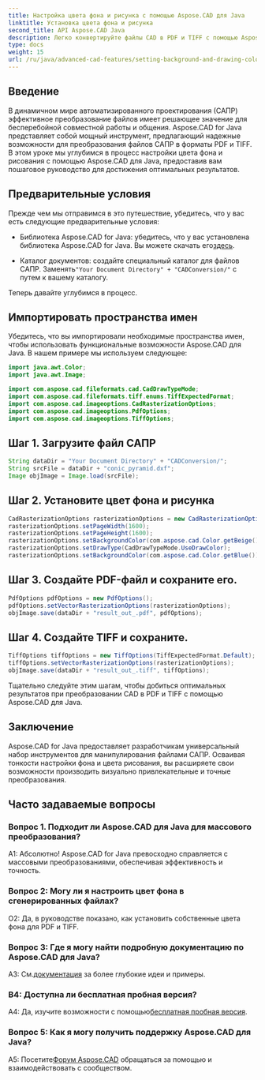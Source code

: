 ```yaml
---
title: Настройка цвета фона и рисунка с помощью Aspose.CAD для Java
linktitle: Установка цвета фона и рисунка
second_title: API Aspose.CAD Java
description: Легко конвертируйте файлы CAD в PDF и TIFF с помощью Aspose.CAD для Java. Установите собственный фон и цвета рисования для получения потрясающих визуально результатов.
type: docs
weight: 15
url: /ru/java/advanced-cad-features/setting-background-and-drawing-color/
---
```

## Введение

В динамичном мире автоматизированного проектирования (САПР) эффективное преобразование файлов имеет решающее значение для бесперебойной совместной работы и общения. Aspose.CAD for Java представляет собой мощный инструмент, предлагающий надежные возможности для преобразования файлов САПР в форматы PDF и TIFF. В этом уроке мы углубимся в процесс настройки цвета фона и рисования с помощью Aspose.CAD для Java, предоставив вам пошаговое руководство для достижения оптимальных результатов.

## Предварительные условия

Прежде чем мы отправимся в это путешествие, убедитесь, что у вас есть следующие предварительные условия:

-  Библиотека Aspose.CAD for Java: убедитесь, что у вас установлена библиотека Aspose.CAD for Java. Вы можете скачать его[здесь](https://releases.aspose.com/cad/java/).

-  Каталог документов: создайте специальный каталог для файлов САПР. Заменять`"Your Document Directory" + "CADConversion/"` с путем к вашему каталогу.

Теперь давайте углубимся в процесс.

## Импортировать пространства имен

Убедитесь, что вы импортировали необходимые пространства имен, чтобы использовать функциональные возможности Aspose.CAD для Java. В нашем примере мы используем следующее:

```java
import java.awt.Color;
import java.awt.Image;

import com.aspose.cad.fileformats.cad.CadDrawTypeMode;
import com.aspose.cad.fileformats.tiff.enums.TiffExpectedFormat;
import com.aspose.cad.imageoptions.CadRasterizationOptions;
import com.aspose.cad.imageoptions.PdfOptions;
import com.aspose.cad.imageoptions.TiffOptions;
```

## Шаг 1. Загрузите файл САПР

```java
String dataDir = "Your Document Directory" + "CADConversion/";
String srcFile = dataDir + "conic_pyramid.dxf";
Image objImage = Image.load(srcFile);
```

## Шаг 2. Установите цвет фона и рисунка

```java
CadRasterizationOptions rasterizationOptions = new CadRasterizationOptions();
rasterizationOptions.setPageWidth(1600);
rasterizationOptions.setPageHeight(1600);
rasterizationOptions.setBackgroundColor(com.aspose.cad.Color.getBeige());
rasterizationOptions.setDrawType(CadDrawTypeMode.UseDrawColor);
rasterizationOptions.setBackgroundColor(com.aspose.cad.Color.getBlue());
```

## Шаг 3. Создайте PDF-файл и сохраните его.

```java
PdfOptions pdfOptions = new PdfOptions();
pdfOptions.setVectorRasterizationOptions(rasterizationOptions);
objImage.save(dataDir + "result_out_.pdf", pdfOptions);
```

## Шаг 4. Создайте TIFF и сохраните.

```java
TiffOptions tiffOptions = new TiffOptions(TiffExpectedFormat.Default);
tiffOptions.setVectorRasterizationOptions(rasterizationOptions);
objImage.save(dataDir + "result_out_.tiff", tiffOptions);
```

Тщательно следуйте этим шагам, чтобы добиться оптимальных результатов при преобразовании CAD в PDF и TIFF с помощью Aspose.CAD для Java.

## Заключение

Aspose.CAD for Java предоставляет разработчикам универсальный набор инструментов для манипулирования файлами САПР. Осваивая тонкости настройки фона и цвета рисования, вы расширяете свои возможности производить визуально привлекательные и точные преобразования.

## Часто задаваемые вопросы

### Вопрос 1. Подходит ли Aspose.CAD для Java для массового преобразования?

А1: Абсолютно! Aspose.CAD for Java превосходно справляется с массовыми преобразованиями, обеспечивая эффективность и точность.

### Вопрос 2: Могу ли я настроить цвет фона в сгенерированных файлах?

О2: Да, в руководстве показано, как установить собственные цвета фона для PDF и TIFF.

### Вопрос 3: Где я могу найти подробную документацию по Aspose.CAD для Java?

 A3: См.[документация](https://reference.aspose.com/cad/java/) за более глубокие идеи и примеры.

### В4: Доступна ли бесплатная пробная версия?

 A4: Да, изучите возможности с помощью[бесплатная пробная версия](https://releases.aspose.com/).

### Вопрос 5: Как я могу получить поддержку Aspose.CAD для Java?

A5: Посетите[Форум Aspose.CAD](https://forum.aspose.com/c/cad/19) обращаться за помощью и взаимодействовать с сообществом.
